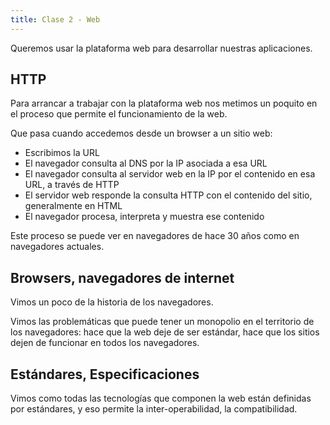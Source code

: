 ```yaml
---
title: Clase 2 - Web
---
```


Queremos usar la plataforma web para desarrollar nuestras aplicaciones.


## HTTP

Para arrancar a trabajar con la plataforma web nos metimos un poquito en el proceso que permite el funcionamiento de la web.

Que pasa cuando accedemos desde un browser a un sitio web:

- Escribimos la URL
- El navegador consulta al DNS por la IP asociada a esa URL
- El navegador consulta al servidor web en la IP por el contenido en esa URL, a través de HTTP
- El servidor web responde la consulta HTTP con el contenido del sitio, generalmente en HTML
- El navegador procesa, interpreta y muestra ese contenido

Este proceso se puede ver en navegadores de hace 30 años como en navegadores actuales.

## Browsers, navegadores de internet

Vimos un poco de la historia de los navegadores.

Vimos las problemáticas que puede tener un monopolio en el territorio de los navegadores: hace que la web deje de ser estándar, hace que los sitios dejen de funcionar en todos los navegadores.

## Estándares, Especificaciones

Vimos como todas las tecnologías que componen la web están definidas por estándares, y eso permite la inter-operabilidad, la compatibilidad.
